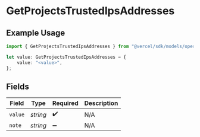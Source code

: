 # GetProjectsTrustedIpsAddresses

## Example Usage

```typescript
import { GetProjectsTrustedIpsAddresses } from "@vercel/sdk/models/operations";

let value: GetProjectsTrustedIpsAddresses = {
    value: "<value>",
};
```

## Fields

| Field              | Type               | Required           | Description        |
| ------------------ | ------------------ | ------------------ | ------------------ |
| `value`            | *string*           | :heavy_check_mark: | N/A                |
| `note`             | *string*           | :heavy_minus_sign: | N/A                |